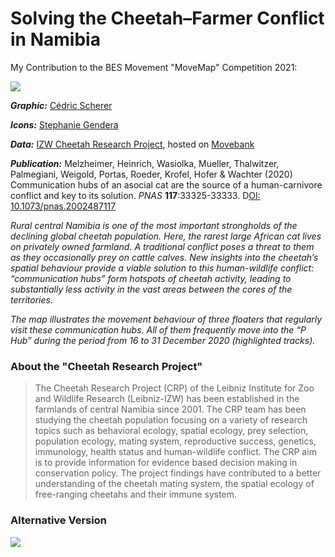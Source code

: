 # Solving the Cheetah–Farmer Conflict in Namibia

My Contribution to the BES Movement "MoveMap" Competition 2021:

![](https://github.com/Z3tt/Cheetah-Map/blob/main/plots/CheetahMap_rcarto_hd.png)

_**Graphic:**_ [Cédric Scherer](https://wwww.cedricscherer.com)

_**Icons:**_ [Stephanie Gendera](https://greeneducation4all.com/)

_**Data:**_ [IZW Cheetah Research Project](https://www.cheetah-research.org/), hosted on [Movebank](https://www.movebank.org/cms/movebank-main)

_**Publication:**_ Melzheimer, Heinrich, Wasiolka, Mueller, Thalwitzer, Palmegiani, Weigold, Portas, Roeder, Krofel, Hofer & Wachter (2020) Communication hubs of an asocial cat are the source of a human-carnivore conflict and key to its solution. *PNAS* **117**:33325-33333. D[OI: 10.1073/pnas.2002487117](https://doi.org/10.1073/pnas.2002487117)

*Rural central Namibia is one of the most important strongholds of the declining global cheetah population. Here, the rarest large African cat lives on privately owned farmland. A traditional conflict poses a threat to them as they occasionally prey on cattle calves. New insights into the cheetah’s spatial behaviour provide a viable solution to this human-wildlife conflict: “communication hubs” form hotspots of cheetah activity, leading to substantially less activity in the vast areas between the cores of the territories.*

*The map illustrates the movement behaviour of three floaters that regularly visit these communication hubs. All of them frequently move into the “P Hub” during the period from 16 to 31 December 2020 (highlighted tracks).*

### About the "Cheetah Research Project"

> The Cheetah Research Project (CRP) of the Leibniz Institute for Zoo and Wildlife Research (Leibniz-IZW) has been established in the farmlands of central Namibia since 2001. The CRP team has been studying the cheetah population focusing on a variety of research topics such as behavioral ecology, spatial ecology, prey selection, population ecology, mating system, reproductive success, genetics, immunology, health status and human-wildlife conflict. The CRP aim is to provide information for evidence based decision making in conservation policy. The project findings have contributed to a better understanding of the cheetah mating system, the spatial ecology of free-ranging cheetahs and their immune system.

### Alternative Version

![](https://github.com/Z3tt/Cheetah-Map/blob/main/plots/CheetahMap_gradient_hd.png)
